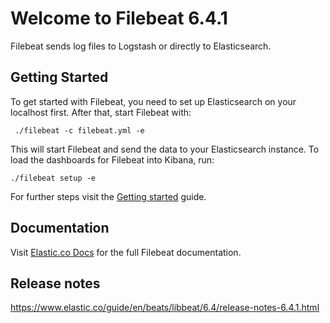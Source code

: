 # Welcome to Filebeat 6.4.1

Filebeat sends log files to Logstash or directly to Elasticsearch.

## Getting Started

To get started with Filebeat, you need to set up Elasticsearch on
your localhost first. After that, start Filebeat with:

     ./filebeat -c filebeat.yml -e

This will start Filebeat and send the data to your Elasticsearch
instance. To load the dashboards for Filebeat into Kibana, run:

    ./filebeat setup -e

For further steps visit the
[Getting started](https://www.elastic.co/guide/en/beats/filebeat/6.4/filebeat-getting-started.html) guide.

## Documentation

Visit [Elastic.co Docs](https://www.elastic.co/guide/en/beats/filebeat/6.4/index.html)
for the full Filebeat documentation.

## Release notes

https://www.elastic.co/guide/en/beats/libbeat/6.4/release-notes-6.4.1.html
